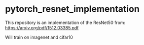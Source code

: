 # pytorch_resnet_implementation

This repository is an implementation of the ResNet50 from:
https://arxiv.org/pdf/1512.03385.pdf

Will train on imagenet and cifar10
 
